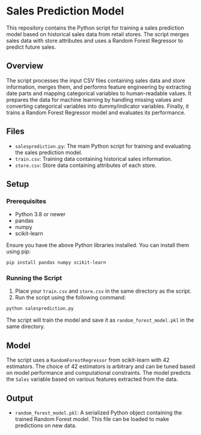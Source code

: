 # Sales Prediction Model

This repository contains the Python script for training a sales prediction model based on historical sales data from retail stores. The script merges sales data with store attributes and uses a Random Forest Regressor to predict future sales.

## Overview

The script processes the input CSV files containing sales data and store information, merges them, and performs feature engineering by extracting date parts and mapping categorical variables to human-readable values. It prepares the data for machine learning by handling missing values and converting categorical variables into dummy/indicator variables. Finally, it trains a Random Forest Regressor model and evaluates its performance.

## Files

- `salesprediction.py`: The main Python script for training and evaluating the sales prediction model.
- `train.csv`: Training data containing historical sales information.
- `store.csv`: Store data containing attributes of each store.

## Setup

### Prerequisites

- Python 3.8 or newer
- pandas
- numpy
- scikit-learn

Ensure you have the above Python libraries installed. You can install them using pip:

```bash
pip install pandas numpy scikit-learn
```

### Running the Script

1. Place your `train.csv` and `store.csv` in the same directory as the script.
2. Run the script using the following command:

```bash
python salesprediction.py
```

The script will train the model and save it as `random_forest_model.pkl` in the same directory.

## Model

The script uses a `RandomForestRegressor` from scikit-learn with 42 estimators. The choice of 42 estimators is arbitrary and can be tuned based on model performance and computational constraints. The model predicts the `Sales` variable based on various features extracted from the data.

## Output

- `random_forest_model.pkl`: A serialized Python object containing the trained Random Forest model. This file can be loaded to make predictions on new data.

